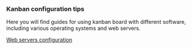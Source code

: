### Kanban configuration tips

Here you will find guides for using kanban board with different software, 
including various operating systems and web servers.

[Web servers configuration](configuration/webserver)
